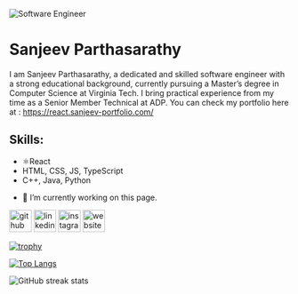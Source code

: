 ![Software Engineer](https://react.sanjeev-portfolio.com/static/media/1.7211238069d20fc7f462.png)

# Sanjeev Parthasarathy
I am Sanjeev Parthasarathy, a dedicated and skilled software engineer with a strong educational background, currently pursuing a Master’s degree in Computer Science at Virginia Tech. I bring practical experience from my time as a Senior Member Technical at ADP. You can check my portfolio here at : https://react.sanjeev-portfolio.com/

## Skills: 
* ⚛️React
* HTML, CSS, JS, TypeScript 
* C++, Java, Python
- 🔭 I’m currently working on this page. 


[<img src='https://cdn.jsdelivr.net/npm/simple-icons@3.0.1/icons/github.svg' alt='github' height='40'>](https://github.com/Sanjeev2601)  [<img src='https://cdn.jsdelivr.net/npm/simple-icons@3.0.1/icons/linkedin.svg' alt='linkedin' height='40'>](https://www.linkedin.com/in/sanjeevp26/)  [<img src='https://cdn.jsdelivr.net/npm/simple-icons@3.0.1/icons/instagram.svg' alt='instagram' height='40'>](https://www.instagram.com/lebro_gems/)  [<img src='https://cdn.jsdelivr.net/npm/simple-icons@3.0.1/icons/icloud.svg' alt='website' height='40'>](https://react.sanjeev-portfolio.com/)  

[![trophy](https://github-profile-trophy.vercel.app/?username=Sanjeev2601)](https://github.com/ryo-ma/github-profile-trophy)

[![Top Langs](https://github-readme-stats.vercel.app/api/top-langs/?username=Sanjeev2601)](https://github.com/anuraghazra/github-readme-stats)

![GitHub streak stats](https://streak-stats.demolab.com/?user=Sanjeev2601)  

